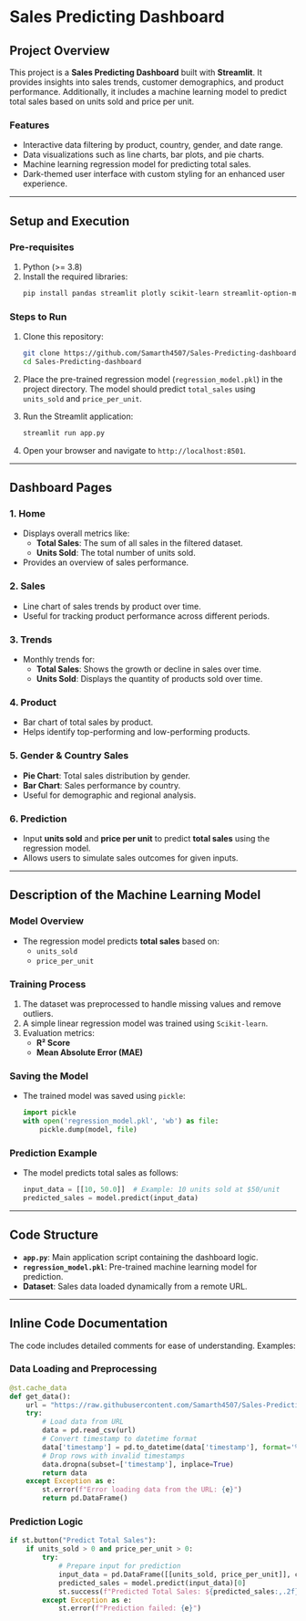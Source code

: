 
# **Sales Predicting Dashboard**

## **Project Overview**
This project is a **Sales Predicting Dashboard** built with **Streamlit**. It provides insights into sales trends, customer demographics, and product performance. Additionally, it includes a machine learning model to predict total sales based on units sold and price per unit.

### **Features**
- Interactive data filtering by product, country, gender, and date range.
- Data visualizations such as line charts, bar plots, and pie charts.
- Machine learning regression model for predicting total sales.
- Dark-themed user interface with custom styling for an enhanced user experience.

---

## **Setup and Execution**

### **Pre-requisites**
1. Python (>= 3.8)
2. Install the required libraries:
   ```bash
   pip install pandas streamlit plotly scikit-learn streamlit-option-menu matplotlib
   ```

### **Steps to Run**
1. Clone this repository:
   ```bash
   git clone https://github.com/Samarth4507/Sales-Predicting-dashboard.git
   cd Sales-Predicting-dashboard
   ```
2. Place the pre-trained regression model (`regression_model.pkl`) in the project directory. The model should predict `total_sales` using `units_sold` and `price_per_unit`.

3. Run the Streamlit application:
   ```bash
   streamlit run app.py
   ```
4. Open your browser and navigate to `http://localhost:8501`.

---

## **Dashboard Pages**

### **1. Home**
- Displays overall metrics like:
  - **Total Sales**: The sum of all sales in the filtered dataset.
  - **Units Sold**: The total number of units sold.
- Provides an overview of sales performance.

### **2. Sales**
- Line chart of sales trends by product over time.
- Useful for tracking product performance across different periods.

### **3. Trends**
- Monthly trends for:
  - **Total Sales**: Shows the growth or decline in sales over time.
  - **Units Sold**: Displays the quantity of products sold over time.

### **4. Product**
- Bar chart of total sales by product.
- Helps identify top-performing and low-performing products.

### **5. Gender & Country Sales**
- **Pie Chart**: Total sales distribution by gender.
- **Bar Chart**: Sales performance by country.
- Useful for demographic and regional analysis.

### **6. Prediction**
- Input **units sold** and **price per unit** to predict **total sales** using the regression model.
- Allows users to simulate sales outcomes for given inputs.

---

## **Description of the Machine Learning Model**

### **Model Overview**
- The regression model predicts **total sales** based on:
  - `units_sold`
  - `price_per_unit`

### **Training Process**
1. The dataset was preprocessed to handle missing values and remove outliers.
2. A simple linear regression model was trained using `Scikit-learn`.
3. Evaluation metrics:
   - **R² Score**
   - **Mean Absolute Error (MAE)**

### **Saving the Model**
- The trained model was saved using `pickle`:
   ```python
   import pickle
   with open('regression_model.pkl', 'wb') as file:
       pickle.dump(model, file)
   ```

### **Prediction Example**
- The model predicts total sales as follows:
   ```python
   input_data = [[10, 50.0]]  # Example: 10 units sold at $50/unit
   predicted_sales = model.predict(input_data)
   ```

---

## **Code Structure**
- **`app.py`**: Main application script containing the dashboard logic.
- **`regression_model.pkl`**: Pre-trained machine learning model for prediction.
- **Dataset**: Sales data loaded dynamically from a remote URL.

---

## **Inline Code Documentation**
The code includes detailed comments for ease of understanding. Examples:

### **Data Loading and Preprocessing**
```python
@st.cache_data
def get_data():
    url = "https://raw.githubusercontent.com/Samarth4507/Sales-Predicting-dashboard/main/sales_data.csv"
    try:
        # Load data from URL
        data = pd.read_csv(url)
        # Convert timestamp to datetime format
        data['timestamp'] = pd.to_datetime(data['timestamp'], format='%d-%m-%Y %H:%M', errors='coerce')
        # Drop rows with invalid timestamps
        data.dropna(subset=['timestamp'], inplace=True)
        return data
    except Exception as e:
        st.error(f"Error loading data from the URL: {e}")
        return pd.DataFrame()
```

### **Prediction Logic**
```python
if st.button("Predict Total Sales"):
    if units_sold > 0 and price_per_unit > 0:
        try:
            # Prepare input for prediction
            input_data = pd.DataFrame([[units_sold, price_per_unit]], columns=['units_sold', 'price_per_unit'])
            predicted_sales = model.predict(input_data)[0]
            st.success(f"Predicted Total Sales: ${predicted_sales:,.2f}")
        except Exception as e:
            st.error(f"Prediction failed: {e}")
```

